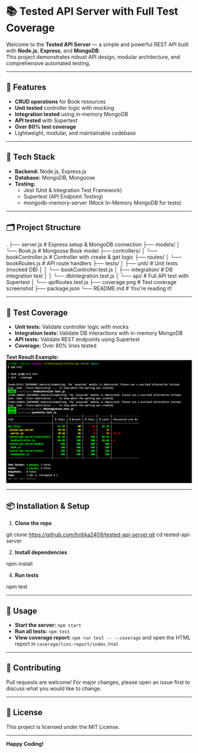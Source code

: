 # 📚 Tested API Server with Full Test Coverage

Welcome to the **Tested API Server** — a simple and powerful REST API built with **Node.js**, **Express**, and **MongoDB**.  
This project demonstrates robust API design, modular architecture, and comprehensive automated testing.

---

## 🚀 Features

- **CRUD operations** for Book resources
- **Unit tested** controller logic with mocking
- **Integration tested** using in-memory MongoDB
- **API tested** with Supertest
- **Over 80% test coverage**
- Lightweight, modular, and maintainable codebase

---

## 🧠 Tech Stack

- **Backend:** Node.js, Express.js  
- **Database:** MongoDB, Mongoose  
- **Testing:**
  - Jest (Unit & Integration Test Framework)
  - Supertest (API Endpoint Testing)
  - mongodb-memory-server (Mock In-Memory MongoDB for tests)

---

## 🗂️ Project Structure

.
├── server.js                     # Express setup & MongoDB connection
├── models/
│   └── Book.js                   # Mongoose Book model
├── controllers/
│   └── bookController.js         # Controller with create & get logic
├── routes/
│   └── bookRoutes.js             # API route handlers
├── tests/
│   ├── unit/                     # Unit tests (mocked DB)
│   │   └── bookController.test.js
│   ├── integration/              # DB integration test
│   │   └── dbIntegration.test.js
│   └── api/                      # Full API test with Supertest
│       └── apiRoutes.test.js
├── coverage.png                  # Test coverage screenshot
├── package.json
└── README.md                     # You're reading it!

---

## 🧪 Test Coverage

- **Unit tests:** Validate controller logic with mocks
- **Integration tests:** Validate DB interactions with in-memory MongoDB
- **API tests:** Validate REST endpoints using Supertest
- **Coverage:** Over 80% lines tested

**Test Result Example:**  
![npm test result](./test.png)

---

## 📦 Installation & Setup

1. **Clone the repo**

git clone https://github.com/hritika2409/tested-api-server.git
cd tested-api-server

2. **Install dependencies**

npm install

4. **Run tests**

npm test


---

## 📝 Usage

- **Start the server:** `npm start`
- **Run all tests:** `npm test`
- **View coverage report:** `npm run test -- --coverage` and open the HTML report in `coverage/lcov-report/index.html`

---

## 🤝 Contributing

Pull requests are welcome! For major changes, please open an issue first to discuss what you would like to change.

---

## 📄 License

This project is licensed under the MIT License.

---

**Happy Coding!**
